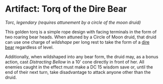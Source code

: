 # Artifact: Torq of the Dire Bear

*Torc, legendary (requires attunement by a circle of the moon druid)*

This golden torq is a simple rope design with facing terminals in the form of two roaring bear heads. When attuned by a Circle of Moon druid, that druid can use one charge of *wildshape* per long rest to take the form of a [dire bear](https://www.dandwiki.com/wiki/Dire_Bear_(5e_Creature)) regardless of level.

Additionally, when wildshaped into any bear form, the druid may, as a bonus action, cast *Distracting Bellow* in a 10' cone directly in front of her. All enemies caught in the effect must make a DC 15 wisdom save or, until the end of their next turn, take disadvantage to attack anyone other than the druid.
